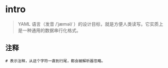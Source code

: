 # intro
> YAML 语言（发音 /ˈjæməl/ ）的设计目标，就是方便人类读写。它实质上是一种通用的数据串行化格式。

## 注释
~~~
# 表示注释，从这个字符一直到行尾，都会被解析器忽略。
~~~
